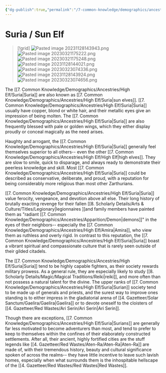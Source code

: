 ```yaml
---
{"dg-publish":true,"permalink":"/7-common-knowledge/demographics/ancestries/high-elf/suria/","noteIcon":""}
---
```


# Suria / Sun Elf

>[!grid]
>![Pasted image 20231128143943.png](/img/user/x.%20Assets/Attachments/Pasted%20image%2020231128143943.png)
>![Pasted image 20230321175222.png](/img/user/x.%20Assets/Attachments/Pasted%20image%2020230321175222.png)
>![Pasted image 20230321175248.png](/img/user/x.%20Assets/Attachments/Pasted%20image%2020230321175248.png)
>![Pasted image 20231128144021.png](/img/user/x.%20Assets/Attachments/Pasted%20image%2020231128144021.png)
![Pasted image 20230323074336.png](/img/user/x.%20Assets/Attachments/Pasted%20image%2020230323074336.png)
>![Pasted image 20231128143924.png](/img/user/x.%20Assets/Attachments/Pasted%20image%2020231128143924.png)
![Pasted image 20230323074656.png](/img/user/x.%20Assets/Attachments/Pasted%20image%2020230323074656.png)

The [[7. Common Knowledge/Demographics/Ancestries/High Elf/Suria\|Suria]] are also known as [[7. Common Knowledge/Demographics/Ancestries/High Elf/Suria\|sun elves]]. [[7. Common Knowledge/Demographics/Ancestries/High Elf/Suria\|Suria]] usually have copper, blond or white hair, and their metallic eyes give an impression of being molten. The [[7. Common Knowledge/Demographics/Ancestries/High Elf/Suria\|Suria]] are also frequently blessed with pale or golden wings, which they either display proudly or conceal magically as the need arises. 

Haughty and arrogant, the [[7. Common Knowledge/Demographics/Ancestries/High Elf/Suria\|Suria]] generally feel themselves superior to all others-- even the other [[7. Common Knowledge/Demographics/Ancestries/High Elf/High Elf\|high elves]]. They are slow to smile, quick to disparage, and always ready to demonstrate their peerless knowledge and skill. Most [[7. Common Knowledge/Demographics/Ancestries/High Elf/Suria\|Suria]] could be described as conservative, deliberate, and proud, with a reputation for being considerably more religious than most other Zarthurians.

[[7. Common Knowledge/Demographics/Ancestries/High Elf/Suria\|Suria]] value ferocity, vengeance, and devotion above all else. Their long history of brutally exacting revenge for their fallen [[8. Scholarly Details/Arts & Culture/Titles/Legionary\|legionnaires ]]and family members have painted them as "radiant [[7. Common Knowledge/Demographics/Ancestries/Apparition/Demon\|demons]]" in the eyes of their neighbors-- especially the [[7. Common Knowledge/Demographics/Ancestries/High Elf/Amira\|Amira]], who view them as ruthless and overly rigid. In contrast to this reputation, the [[7. Common Knowledge/Demographics/Ancestries/High Elf/Suria\|Suria]] boast a vibrant spiritual and compassionate culture that is rarely seen outside of their gilded citadels. 

The [[7. Common Knowledge/Demographics/Ancestries/High Elf/Suria\|Suria]] tend to be highly capable fighters, as their society rewards military prowess. As a general rule, they are especially likely to study [[8. Scholarly Details/Magic/Magical Traditions/Reiki\|reiki]], and more often than not possess a natural talent for the divine. The upper ranks of [[7. Common Knowledge/Demographics/Ancestries/High Elf/Suria\|Surian]] society tend to be made up of generals and priests, and the surest way to improve ones standing is to either impress in the gladiatorial arena of [[4. Gazetteer/Solar Sanctum/Gaelira/Gaelira\|Gaelira]] or to devote oneself to the cloisters of [[4. Gazetteer/Red Wastes/Ari Serin/Ari Serin\|Ari Serin]].

Though there are exceptions, [[7. Common Knowledge/Demographics/Ancestries/High Elf/Suria\|Surians]] are generally far less motivated to become adventurers than most, and tend to prefer to keep to themselves within the confines of their elaborately constructed settlements. After all, their ancient, highly fortified cities are the stuff legends like [[4. Gazetteer/Red Wastes/Aten-Ra/Aten-Ra\|Aten-Ra]] are made of, with their tremendous history, beauty and cultural significance spoken of across the realms-- they have little incentive to leave such lavish homes, especially when what surrounds them is the inhospitable hellscape of the [[4. Gazetteer/Red Wastes/Red Wastes\|Red Wastes]]. 


